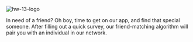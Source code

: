![hw-13-logo](https://cloud.githubusercontent.com/assets/21274043/25509989/d1b4d406-2b71-11e7-9b31-88fe014878bd.png)

In need of a friend? Oh boy, time to get on our app, and find that special someone. After filling out a quick survey, our friend-matching algorithm will pair you with an individual in our network.


